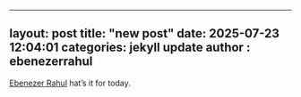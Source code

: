 
---
layout: post
title:  "new post"
date:   2025-07-23 12:04:01
categories: jekyll update
author : ebenezerrahul
---
[Ebenezer Rahul](https://medium.com/@ebenezerrahul?source=post_page-----c550a55195b3--------------------------------)
hat’s it for today.
